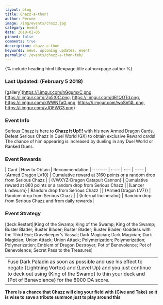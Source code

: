 ```yaml
---
layout: blog
title: Chazz-a-thon!
author: Perune
image: /img/events/chazz.jpg
category: event
date: 2018-02-05
pinned: false
comments: true
description: chazz-a-thon
keywords: news, upcoming updates, event
permalink: /events/chazz-a-thon-feb/
---
```


{% include heading.html title=page.title author=page.author %}

### Last Updated: (February 5 2018) 

[gallery](https://i.imgur.com/nGgumxC.png, https://i.imgur.com/rZp5t0C.png, https://i.imgur.com/dB1QOTd.png, https://i.imgur.com/kWWNTaG.png, https://i.imgur.com/woSnf4L.png, https://i.imgur.com/vJOFWG3.png)

### Event Info
Serious Chazz is here to **Chazz It Up!!!** with his new Armed Dragon Cards.  Defeat Serious Chazz in Duel World (GX) to obtain exclusive Reward cards! The chance of him appearing is increased by dueling in any Duel World or Ranked Duels. 

### Event Rewards

| Card    | How to Obtain |  Recommendation
| :------- | :---- | :--- | :---- 
| {Armed Dragon LV10} | Cumulative reward at 3160 points or a random drop from Serious Chazz  | 
| {VWXYZ-Dragon Catapult Cannon} | Cumulative reward at 860 points or a random drop from Serious Chazz |
|{Lancer Lindwurm} | Random drop from Serious Chazz |
| {Armed Dragon LV7}} | Random drop from Serious Chazz |
| {Infernal Incinerator} | Random drop from Serious Chazz and from daily rewards |

### Event Strategy

[deck:Restart](King of the Swamp; King of the Swamp; King of the Swamp; Buster Blader; Buster Blader; Buster Blader; Buster Blader; Goddess with the Third Eye; Gravekeeper's Vassal; Dark Magician; Dark Magician; Dark Magician; Union Attack; Union Attack; Polymerization; Polymerization; Polymerization; Emblem of Dragon Destroyer; Pot of Benevolence; Pot of Benevolence; Secret Pass to the Treasures)



|     |
| :------- |
| Fuse Dark Paladin as soon as possible and use his effect to negate {Lightning Vortex} and {Level Up} and you just continue to deck out using {King of the Swamp} to thin your deck and {Pot of Benevolence} for the 8000 DA score. | 

**There is a chance that Chazz will clog your field with {Give and Take} so it is wise to save a tribute summon just to play around this**